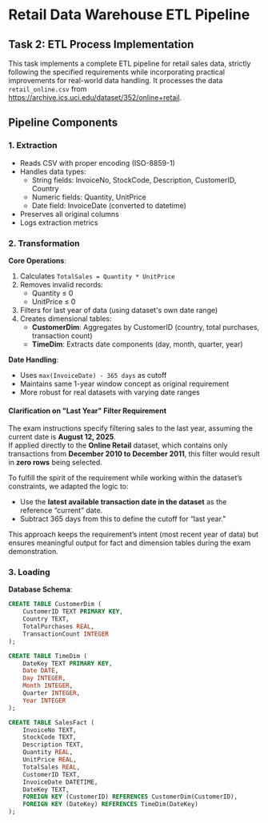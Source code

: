 # Retail Data Warehouse ETL Pipeline

## Task 2: ETL Process Implementation

This task implements a complete ETL pipeline for retail sales data, strictly following the specified requirements while incorporating practical improvements for real-world data handling.  It processes the data `retail_online.csv` from  https://archive.ics.uci.edu/dataset/352/online+retail.
     
## Pipeline Components

### 1. Extraction
- Reads CSV with proper encoding (ISO-8859-1)
- Handles data types:
  - String fields: InvoiceNo, StockCode, Description, CustomerID, Country
  - Numeric fields: Quantity, UnitPrice
  - Date field: InvoiceDate (converted to datetime)
- Preserves all original columns
- Logs extraction metrics

### 2. Transformation
**Core Operations**:
1. Calculates `TotalSales = Quantity * UnitPrice`
2. Removes invalid records:
   - Quantity ≤ 0
   - UnitPrice ≤ 0
3. Filters for last year of data (using dataset's own date range)
4. Creates dimensional tables:
   - **CustomerDim**: Aggregates by CustomerID (country, total purchases, transaction count)
   - **TimeDim**: Extracts date components (day, month, quarter, year)

**Date Handling**:
- Uses `max(InvoiceDate) - 365 days` as cutoff
- Maintains same 1-year window concept as original requirement
- More robust for real datasets with varying date ranges

#### Clarification on "Last Year" Filter Requirement

The exam instructions specify filtering sales to the last year, assuming the current date is **August 12, 2025**.  
If applied directly to the **Online Retail** dataset, which contains only transactions from **December 2010 to December 2011**, this filter would result in **zero rows** being selected.

To fulfill the spirit of the requirement while working within the dataset’s constraints, we adapted the logic to:
- Use the **latest available transaction date in the dataset** as the reference “current” date.
- Subtract 365 days from this to define the cutoff for “last year.”

This approach keeps the requirement’s intent (most recent year of data) but ensures meaningful output for fact and dimension tables during the exam demonstration.


### 3. Loading
**Database Schema**:
```sql
CREATE TABLE CustomerDim (
    CustomerID TEXT PRIMARY KEY,
    Country TEXT,
    TotalPurchases REAL,
    TransactionCount INTEGER
);

CREATE TABLE TimeDim (
    DateKey TEXT PRIMARY KEY,
    Date DATE,
    Day INTEGER,
    Month INTEGER,
    Quarter INTEGER,
    Year INTEGER
);

CREATE TABLE SalesFact (
    InvoiceNo TEXT,
    StockCode TEXT,
    Description TEXT,
    Quantity REAL,
    UnitPrice REAL,
    TotalSales REAL,
    CustomerID TEXT,
    InvoiceDate DATETIME,
    DateKey TEXT,
    FOREIGN KEY (CustomerID) REFERENCES CustomerDim(CustomerID),
    FOREIGN KEY (DateKey) REFERENCES TimeDim(DateKey)
);
